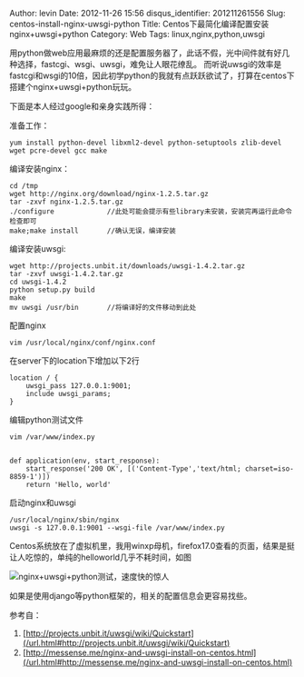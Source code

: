 Author: levin
Date: 2012-11-26 15:56
disqus_identifier: 201211261556
Slug: centos-install-nginx-uwsgi-python
Title: Centos下最简化编译配置安装nginx+uwsgi+python
Category: Web
Tags: linux,nginx,python,uwsgi

用python做web应用最麻烦的还是配置服务器了，此话不假，光中间件就有好几种选择，fastcgi、wsgi、uwsgi，难免让人眼花缭乱。
而听说uwsgi的效率是fastcgi和wsgi的10倍，因此初学python的我就有点跃跃欲试了，打算在centos下搭建个nginx+uwsgi+python玩玩。<!-- more -->

下面是本人经过google和亲身实践所得：

准备工作：

    yum install python-devel libxml2-devel python-setuptools zlib-devel wget pcre-devel gcc make

编译安装nginx：

    cd /tmp
    wget http://nginx.org/download/nginx-1.2.5.tar.gz
    tar -zxvf nginx-1.2.5.tar.gz
    ./configure				//此处可能会提示有些library未安装，安装完再运行此命令检查即可
    make;make install		//确认无误，编译安装

编译安装uwsgi:

    wget http://projects.unbit.it/downloads/uwsgi-1.4.2.tar.gz
    tar -zxvf uwsgi-1.4.2.tar.gz
    cd uwsgi-1.4.2
    python setup.py build
    make
    mv uwsgi /usr/bin		//将编译好的文件移动到此处

配置nginx

    vim /usr/local/nginx/conf/nginx.conf

在server下的location下增加以下2行

    location / {
    	uwsgi_pass 127.0.0.1:9001;
      	include uwsgi_params;
    }

编辑python测试文件

    vim /var/www/index.py


    def application(env, start_response):
    	start_response('200 OK', [('Content-Type','text/html; charset=iso-8859-1')])
    	return 'Hello, world'

启动nginx和uwsgi

    /usr/local/nginx/sbin/nginx
    uwsgi -s 127.0.0.1:9001 --wsgi-file /var/www/index.py

Centos系统放在了虚拟机里，我用winxp母机，firefox17.0查看的页面，结果是挺让人吃惊的，单纯的helloworld几乎不耗时间，如图

![nginx+uwsgi+python测试，速度快的惊人](/img/python-uwsgi-nginx-test.png)

如果是使用django等python框架的，相关的配置信息会更容易找些。

参考自：

1. [http://projects.unbit.it/uwsgi/wiki/Quickstart](/url.html#http://projects.unbit.it/uwsgi/wiki/Quickstart)
2. [http://messense.me/nginx-and-uwsgi-install-on-centos.html](/url.html#http://messense.me/nginx-and-uwsgi-install-on-centos.html)
